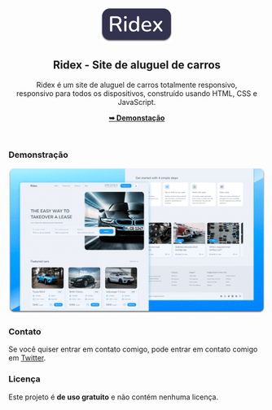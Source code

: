 <div align="center">

  <br />
  <br />
  
  <img src="./readme-images/project-logo.png" />

  <h2 align="center">Ridex - Site de aluguel de carros</h2>

  Ridex é um site de aluguel de carros totalmente responsivo, <br />responsivo para todos os dispositivos, construído usando HTML, CSS e JavaScript.

  <a href="https://ichumbo.github.io/Ridex/"><strong>➥ Demonstação</strong></a>

</div>

<br />

### Demonstração

![Ridex Desktop Demo](./readme-images/desktop.png "Desktop Demo")


### Contato

Se você quiser entrar em contato comigo, pode entrar em contato comigo em [Twitter](https://www.twitter.com/codewithsadee).

### Licença

Este projeto é **de uso gratuito** e não contém nenhuma licença.
